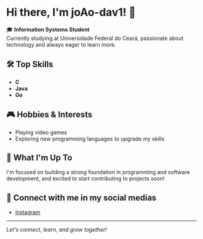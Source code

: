 # Hi there, I'm joAo-dav1! 👋

🎓 **Information Systems Student**  
Currently studying at Universidade Federal do Ceará, passionate about technology and always eager to learn more.

## 🛠️ Top Skills
- **C**
- **Java**
- **Go**

## 🎮 Hobbies & Interests
- Playing video games
- Exploring new programming languages to upgrade my skills

## 🌱 What I'm Up To
I'm focused on building a strong foundation in programming and software development, and excited to start contributing to projects soon!

## 📲 Connect with me in my social medias
- [Instagram](https://www.instagram.com/joaodfeitosa_?igsh=MW94cHo5dXEweWw3bA%3D%3D&utm_source=qr)

---

*Let's connect, learn, and grow together!*
